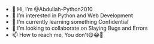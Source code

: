 - 👋 Hi, I’m @Abdullah-Python2010
- 👀 I’m interested in Python and Web Development
- 🌱 I’m currently learning something Confidential
- 💞️ I’m looking to collaborate on Slaying Bugs and Errors
- 📫 How to reach me, You don't😋😂🤣

<!---
Abdullah-Python2010/Abdullah-Python2010 is a ✨ special ✨ repository because its `README.md` (this file) appears on your GitHub profile.
You can click the Preview link to take a look at your changes.
--->
